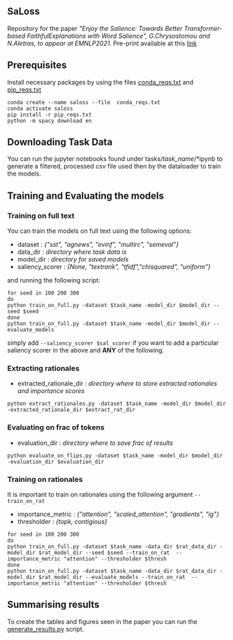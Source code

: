 ## SaLoss

Repository for the paper *"Enjoy the Salience: Towards Better Transformer-based FaithfulExplanations with Word Salience", G.Chrysostomou and N.Aletras, to appear at EMNLP2021*. Pre-print available at this [link](https://arxiv.org/pdf/*)

## Prerequisites

Install necessary packages by using the files  [conda_reqs.txt](https://github.com/GChrysostomou/sal-loss_/blob/main/conda_reqs.txt) and  [pip_reqs.txt](https://github.com/GChrysostomou/sal-loss_/blob/main/pip_reqs.txt)  

```
conda create --name saloss --file  conda_reqs.txt
conda activate saloss
pip install -r pip_reqs.txt
python -m spacy download en
```

## Downloading Task Data
You can run the jupyter notebooks found under tasks/*task_name*/\*ipynb to generate a filtered, processed *csv* file used then by the dataloader to train the models.

## Training and Evaluating the models

### Training on full text

You can train the models on full text using the following options: 

* dataset : *{"sst", "agnews", "evinf", "multirc", "semeval"}*
* data_dir : *directory where task data is* 
* model_dir : *directory for saved models*
* saliency_scorer : *{None, "textrank", "tfidf","chisquared", "uniform"}*

and running the following script:

``` 
for seed in 100 200 300
do
python train_on_full.py -dataset $task_name -model_dir $model_dir --seed $seed 
done
python train_on_full.py -dataset $task_name -model_dir $model_dir --evaluate_models
```

simply add ```--saliency_scorer $sal_scorer``` if you want to add a particular saliency scorer in the above and <b>ANY</b> of the following.

### Extracting rationales

* extracted_rationale_dir : *directory where to store extracted rationales and importance scores* 

```
python extract_rationales.py -dataset $task_name -model_dir $model_dir -extracted_rationale_dir $extract_rat_dir
```

### Evaluating on frac of tokens

* evaluation_dir : *directory where to save frac of results*

``` 
python evaluate_on_flips.py -dataset $task_name -model_dir $model_dir -evaluation_dir $evaluation_dir 
```

### Training on rationales 

It is important to train on rationales using the following argument ```--train_on_rat```

* importance_metric : *{"attention", "scaled_attention", "gradients", "ig"}*
* thresholder : *{topk, contigious}*

```
for seed in 100 200 300
do
python train_on_full.py -dataset $task_name -data_dir $rat_data_dir -model_dir $rat_model_dir --seed $seed --train_on_rat  --importance_metric "attention" --thresholder $thresh
done
python train_on_full.py -dataset $task_name -data_dir $rat_data_dir -model_dir $rat_model_dir --evaluate_models --train_on_rat  --importance_metric "attention" --thresholder $thresh
```


## Summarising results

To create the tables and figures seen in the paper you can run the [generate_results.py](https://github.com/GChrysostomou/sal-loss_/blob/main/src/utils/generate_results.py) script.

